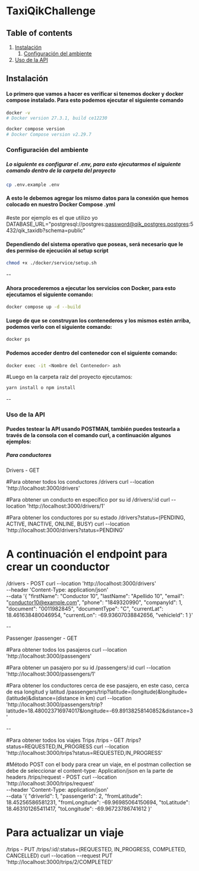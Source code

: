 # TaxiQikChallenge

## Table of contents  
1. [Instalación](#Instalación)
    1. [Configuración del ambiente](#Configuración-del-ambiente) 
3. [Uso de la API](#Uso-de-la-API)  



## Instalación


#### Lo primero que vamos a hacer es verificar si tenemos docker y docker compose instalado. Para esto podemos ejecutar el siguiente comando
```bash
docker -v
# Docker version 27.3.1, build ce12230
```


```bash
docker compose version
# Docker Compose version v2.29.7
```





### Configuración del ambiente
##### Lo siguiente es configurar el .env, para esto ejecutarmos el siguiente comando dentro de la carpeta del proyecto

```bash
cp .env.example .env
```

#### A esto le debemos agregar los mismo datos para la conexión que hemos colocado en nuestro Docker Compose .yml
#este por ejemplo es el que utilizo yo DATABASE_URL="postgresql://postgres:password@qik_postgres.postgres:5432/qik_taxidb?schema=public"

#### Dependiendo del sistema operativo que poseas, será necesario que le des permiso de ejecución al setup script

```bash
chmod +x ./docker/service/setup.sh
```
--

#### Ahora procederemos a ejecutar los servicios con Docker, para esto ejecutamos el siguiente comando:

```bash
docker compose up -d --build
```

#### Luego de que se construyan los contenederos y los mismos estén arriba, podemos verlo con el siguiente comando:
```bash
docker ps
```

#### Podemos acceder dentro del contenedor con el siguiente comando:
```bash
docker exec -it <Nombre del Contenedor> ash
```

#Luego en la carpeta raíz del proyecto ejecutamos:
```bash
yarn install o npm install
```
--


### Uso de la API

#### Puedes testear la API usando POSTMAN, también puedes testearla a través de la consola con el comando curl, a continuación algunos ejemplos:
##### Para conductores
Drivers - GET 

#Para obtener todos los conductores
/drivers
curl --location 'http://localhost:3000/drivers'

#Para obtener un conducto en específico por su id
/drivers/:id
curl --location 'http://localhost:3000/drivers/1'

#Para obtener los conductores por su estado
/drivers?status=(PENDING, ACTIVE, INACTIVE, ONLINE, BUSY)
curl --location 'http://localhost:3000/drivers?status=PENDING'


# A continuación el endpoint para crear un coonductor
/drivers - POST
curl --location 'http://localhost:3000/drivers' \
--header 'Content-Type: application/json' \
--data '{
      "firstName": "Conductor 10",
      "lastName": "Apellido 10",
      "email": "conductor10@example.com",
      "phone": "1849320990",
      "companyId": 1,
      "document": "0011982845",
      "documentType": "C",
      "currentLat": 18.461638480046954, 
      "currentLon": -69.93607038842656,
      "vehicleId": 1
}'

--

Passenger
/passenger - GET

#Para obtener todos los pasajeros
curl --location 'http://localhost:3000/passengers'

#Para obtener un pasajero por su id
/passengers/:id
curl --location 'http://localhost:3000/passengers/1'

#Para obtener los conductores cerca de ese pasajero, en este caso, cerca de esa longitud y latitud
/passengers/trip?latitude=(longitude)&longitude=(latitude)&distance=(distance in km)
curl --location 'http://localhost:3000/passengers/trip?latitude=18.480023716974017&longitude=-69.89138258140852&distance=3'

--

#Para obtener todos los viajes
Trips
/trips - GET
/trips?status=REQUESTED,IN_PROGRESS
curl --location 'http://localhost:3000/trips?status=REQUESTED,IN_PROGRESS'

#Método POST con el body para crear un viaje, en el postman collection se debe de seleccionar el content-type: Application/json en la parte de headers
/trips/request - POST
curl --location 'http://localhost:3000/trips/request' \
--header 'Content-Type: application/json' \
--data '{
    "driverId": 1,
    "passengerId": 2,
    "fromLatitude": 18.45256586581231,
    "fromLongitude": -69.96985064150694,
    "toLatitude": 18.463101265411417,
    "toLongitude": -69.96723786741612
}'

# Para actualizar un viaje
/trips - PUT
/trips/:id/:status=(REQUESTED, IN_PROGRESS, COMPLETED, CANCELLED)
curl --location --request PUT 'http://localhost:3000/trips/2/COMPLETED'
